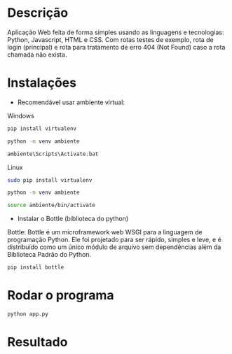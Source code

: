 # Descrição

Aplicação Web feita de forma simples usando as linguagens e tecnologias: Python, Javascript, HTML e CSS. Com rotas testes de exemplo, rota de login (principal) e rota para tratamento de erro 404 (Not Found) caso a rota chamada não exista.

# Instalações

- Recomendável usar ambiente virtual:

Windows
```bash
pip install virtualenv
```

```bash
python -m venv ambiente
```

```bash
ambiente\Scripts\Activate.bat
```

Linux
```bash
sudo pip install virtualenv
```

```bash
python -m venv ambiente
```

```bash
source ambiente/bin/activate
```

- Instalar o Bottle (biblioteca do python)

Bottle: Bottle é um microframework web WSGI para a linguagem de programação Python. Ele foi projetado para ser rápido, simples e leve, e é distribuído como um único módulo de arquivo sem dependências além da Biblioteca Padrão do Python.

```bash
pip install bottle
```

# Rodar o programa

```bash
python app.py
```

# Resultado


